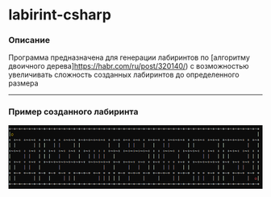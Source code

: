 # labirint-csharp


### Описание
Программа предназначена для генерации лабиринтов по [алгоритму двоичного дерева]https://habr.com/ru/post/320140/) с возможностью увеличивать сложность созданных лабиринтов до определенного размера

___

### Пример созданного лабиринта

![Labirint](https://github.com/eCoolGe/labirint-csharp/blob/master/labirint.png)
